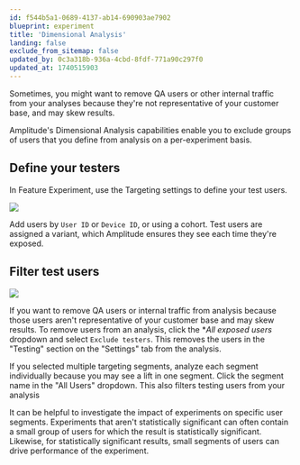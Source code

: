 ```yaml
---
id: f544b5a1-0689-4137-ab14-690903ae7902
blueprint: experiment
title: 'Dimensional Analysis'
landing: false
exclude_from_sitemap: false
updated_by: 0c3a318b-936a-4cbd-8fdf-771a90c297f0
updated_at: 1740515903
---
```

Sometimes, you might want to remove QA users or other internal traffic from your analyses because they're not representative of your customer base, and may skew results.

Amplitude's Dimensional Analysis capabilities enable you to exclude groups of users that you define from analysis on a per-experiment basis.

## Define your testers

In Feature Experiment, use the Targeting settings to define your test users.

![](statamic://asset::help_center_conversions::experiment/targeting-test-users.png)

Add users by `User ID` or `Device ID`, or using a cohort. Test users are assigned a variant, which Amplitude ensures they see each time they're exposed.

## Filter test users

![](statamic://asset::help_center_conversions::experiment/exclude-testers.png)

If you want to remove QA users or internal traffic from analysis because those users aren't representative of your customer base and may skew results. To remove users from an analysis, click the **All exposed users* dropdown and select `Exclude testers`. This removes the users in the "Testing" section on the "Settings" tab from the analysis. 

If you selected multiple targeting segments, analyze each segment individually because you may see a lift in one segment. Click the segment name in the "All Users" dropdown. This also filters testing users from your analysis

It can be helpful to investigate the impact of experiments on specific user segments. Experiments that aren't statistically significant can often contain a small group of users for which the result is statistically significant. Likewise, for statistically significant results, small segments of users can drive performance of the experiment.

